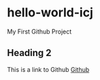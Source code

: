 # hello-world-icj
My First Github Project

## Heading 2
This is a link to Github [Github](https://www.github.com/)
